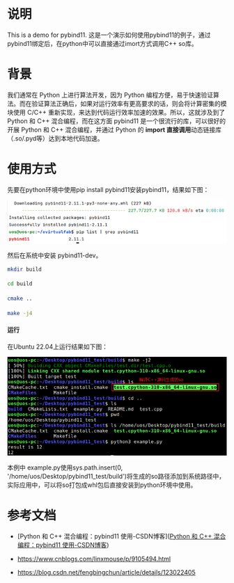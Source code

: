 # 说明

This is a demo for pybind11. 这是一个演示如何使用pybind11的例子，通过pybind11绑定后，在python中可以直接通过imort方式调用C++ so库。

# 背景

我们通常在 Python 上进行算法开发，因为 Python 编程方便，易于快速验证算法。而在验证算法正确后，如果对运行效率有更高要求的话，则会将计算密集的模块使用 C/C++ 重新实现，来达到代码运行效率加速的效果。所以，这就涉及到了 Python 和 C++ 混合编程，而在这方面 pybind11 是一个很流行的库，可以很好的开展 Python 和 C++ 混合编程，并通过 Python 的 **import 直接调用**动态链接库（.so/.pyd等）达到本地代码加速。

# 使用方式

先要在python环境中使用pip install pybind11安装pybind11，结果如下图：

![](./images/step.png)

然后在系统中安装 pybind11-dev。

```bash
mkdir build

cd build

cmake ..

make -j4
```



#### 运行

在Ubuntu 22.04上运行结果如下图：

![](./images/result.png)



本例中 example.py使用sys.path.insert(0, '/home/uos/Desktop/pybind11_test/build')将生成的so路径添加到系统路径中，实际应用中，可以将so打包成whl包后直接安装到python环境中使用。

# 参考文档

* [Python 和 C++ 混合编程：pybind11 使用-CSDN博客]([Python 和 C++ 混合编程：pybind11 使用-CSDN博客](https://blog.csdn.net/i6101206007/article/details/131005851))

* https://www.cnblogs.com/linxmouse/p/9105494.html

* https://blog.csdn.net/fengbingchun/article/details/123022405

  
